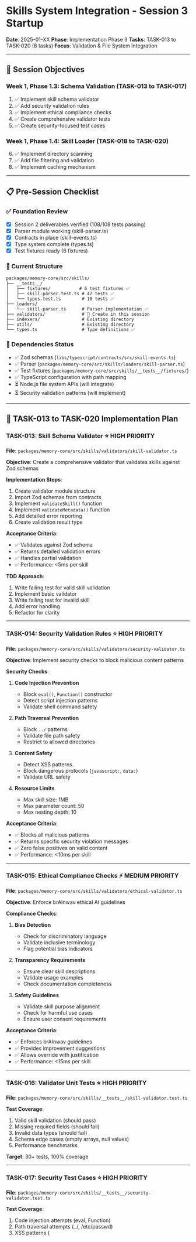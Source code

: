 # Skills System Integration - Session 3 Startup

**Date**: 2025-01-XX
**Phase**: Implementation Phase 3
**Tasks**: TASK-013 to TASK-020 (8 tasks)
**Focus**: Validation & File System Integration

---

## 🎯 Session Objectives

### Week 1, Phase 1.3: Schema Validation (TASK-013 to TASK-017)
1. ✅ Implement skill schema validator
2. ✅ Add security validation rules
3. ✅ Implement ethical compliance checks
4. ✅ Create comprehensive validator tests
5. ✅ Create security-focused test cases

### Week 1, Phase 1.4: Skill Loader (TASK-018 to TASK-020)
6. ✅ Implement directory scanning
7. ✅ Add file filtering and validation
8. ✅ Implement caching mechanism

---

## 📋 Pre-Session Checklist

### ✅ Foundation Review
- [x] Session 2 deliverables verified (108/108 tests passing)
- [x] Parser module working (skill-parser.ts)
- [x] Contracts in place (skill-events.ts)
- [x] Type system complete (types.ts)
- [x] Test fixtures ready (6 fixtures)

### 📁 Current Structure
```
packages/memory-core/src/skills/
├── __tests__/
│   ├── fixtures/           # 6 test fixtures ✅
│   ├── skill-parser.test.ts # 47 tests ✅
│   └── types.test.ts        # 18 tests ✅
├── loaders/
│   └── skill-parser.ts      # Parser implementation ✅
├── validators/              # 🎯 Create in this session
├── indexers/                # Existing directory
├── utils/                   # Existing directory
└── types.ts                 # Type definitions ✅
```

### 🔧 Dependencies Status
- ✅ Zod schemas (`libs/typescript/contracts/src/skill-events.ts`)
- ✅ Parser (`packages/memory-core/src/skills/loaders/skill-parser.ts`)
- ✅ Test fixtures (`packages/memory-core/src/skills/__tests__/fixtures/`)
- ✅ TypeScript configuration with path mapping
- ⏳ Node.js file system APIs (will integrate)
- ⏳ Security validation patterns (will implement)

---

## 🎯 TASK-013 to TASK-020 Implementation Plan

### TASK-013: Skill Schema Validator ⭐ HIGH PRIORITY

**File**: `packages/memory-core/src/skills/validators/skill-validator.ts`

**Objective**: Create a comprehensive validator that validates skills against Zod schemas

**Implementation Steps**:
1. Create validator module structure
2. Import Zod schemas from contracts
3. Implement `validateSkill()` function
4. Implement `validateMetadata()` function
5. Add detailed error reporting
6. Create validation result type

**Acceptance Criteria**:
- ✅ Validates against Zod schema
- ✅ Returns detailed validation errors
- ✅ Handles partial validation
- ✅ Performance: <5ms per skill

**TDD Approach**:
1. Write failing test for valid skill validation
2. Implement basic validator
3. Write failing test for invalid skill
4. Add error handling
5. Refactor for clarity

---

### TASK-014: Security Validation Rules ⭐ HIGH PRIORITY

**File**: `packages/memory-core/src/skills/validators/security-validator.ts`

**Objective**: Implement security checks to block malicious content patterns

**Security Checks**:
1. **Code Injection Prevention**
   - Block `eval()`, `Function()` constructor
   - Detect script injection patterns
   - Validate shell command safety

2. **Path Traversal Prevention**
   - Block `../` patterns
   - Validate file path safety
   - Restrict to allowed directories

3. **Content Safety**
   - Detect XSS patterns
   - Block dangerous protocols (`javascript:`, `data:`)
   - Validate URL safety

4. **Resource Limits**
   - Max skill size: 1MB
   - Max parameter count: 50
   - Max nesting depth: 10

**Acceptance Criteria**:
- ✅ Blocks all malicious patterns
- ✅ Returns specific security violation messages
- ✅ Zero false positives on valid content
- ✅ Performance: <10ms per skill

---

### TASK-015: Ethical Compliance Checks ⚡ MEDIUM PRIORITY

**File**: `packages/memory-core/src/skills/validators/ethical-validator.ts`

**Objective**: Enforce brAInwav ethical AI guidelines

**Compliance Checks**:
1. **Bias Detection**
   - Check for discriminatory language
   - Validate inclusive terminology
   - Flag potential bias indicators

2. **Transparency Requirements**
   - Ensure clear skill descriptions
   - Validate usage examples
   - Check documentation completeness

3. **Safety Guidelines**
   - Validate skill purpose alignment
   - Check for harmful use cases
   - Ensure user consent requirements

**Acceptance Criteria**:
- ✅ Enforces brAInwav guidelines
- ✅ Provides improvement suggestions
- ✅ Allows override with justification
- ✅ Performance: <15ms per skill

---

### TASK-016: Validator Unit Tests ⭐ HIGH PRIORITY

**File**: `packages/memory-core/src/skills/__tests__/skill-validator.test.ts`

**Test Coverage**:
1. Valid skill validation (should pass)
2. Missing required fields (should fail)
3. Invalid data types (should fail)
4. Schema edge cases (empty arrays, null values)
5. Performance benchmarks

**Target**: 30+ tests, 100% coverage

---

### TASK-017: Security Test Cases ⭐ HIGH PRIORITY

**File**: `packages/memory-core/src/skills/__tests__/security-validator.test.ts`

**Test Coverage**:
1. Code injection attempts (eval, Function)
2. Path traversal attempts (../, /etc/passwd)
3. XSS patterns (<script>, javascript:)
4. Resource limit violations
5. Bypass attempt detection

**Target**: 25+ tests, 100% security coverage

---

### TASK-018: Directory Scanning ⭐ HIGH PRIORITY

**File**: `packages/memory-core/src/skills/loaders/skill-loader.ts`

**Objective**: Scan directories recursively for skill files

**Implementation**:
1. Use Node.js `fs.promises` for async file operations
2. Implement recursive directory traversal
3. Filter for `.md` files only
4. Handle symlinks safely
5. Respect `.skillignore` patterns (if exists)

**Acceptance Criteria**:
- ✅ Recursively scans directories
- ✅ Filters .md files only
- ✅ Handles errors gracefully
- ✅ Performance: <100ms for 1000 files

---

### TASK-019: File Filtering & Validation ⭐ HIGH PRIORITY

**File**: `packages/memory-core/src/skills/loaders/skill-loader.ts` (extend)

**Objective**: Filter and validate discovered files

**Implementation**:
1. Check file size limits before reading
2. Validate file permissions
3. Skip hidden files (starting with `.`)
4. Integrate parser for content validation
5. Collect validation errors

**Acceptance Criteria**:
- ✅ Filters invalid files before parsing
- ✅ Validates file structure
- ✅ Reports specific errors
- ✅ Performance: No significant overhead

---

### TASK-020: Caching Mechanism ⚡ MEDIUM PRIORITY

**File**: `packages/memory-core/src/skills/loaders/skill-cache.ts`

**Objective**: Cache parsed skills for performance

**Implementation**:
1. In-memory LRU cache (max 1000 skills)
2. Cache key: file path + mtime
3. Invalidation on file change
4. Optional persistent cache (future)

**Cache Strategy**:
- Cache parsed skill objects
- Invalidate on file modification
- TTL: Based on file mtime
- Memory limit: 100MB

**Acceptance Criteria**:
- ✅ Caches successfully parsed skills
- ✅ Invalidates on file changes
- ✅ Performance: 10x faster for cached skills
- ✅ Memory efficient (LRU eviction)

---

## 📊 Success Metrics

### Code Metrics
- **Files Created**: 6 new modules
- **Tests Created**: 60+ tests
- **Coverage Target**: 100% for validators, 95% for loader
- **Performance**: All validations <15ms

### Quality Gates
- ✅ TypeScript compilation: 0 errors
- ✅ Linting: 0 errors, 0 warnings
- ✅ All tests passing
- ✅ Security scan: 0 vulnerabilities
- ✅ Functions ≤ 40 lines

### Integration Points
- Parser module (Session 2 deliverable)
- Zod schemas (Session 2 deliverable)
- File system APIs (Node.js built-in)
- A2A event emission (future integration)

---

## 🔄 TDD Workflow

For each task, follow this cycle:

1. **RED**: Write failing test first
2. **GREEN**: Implement minimal code to pass
3. **REFACTOR**: Improve code quality
4. **VERIFY**: Run full test suite
5. **DOCUMENT**: Update implementation log

---

## 🚨 Risk Management

### Identified Risks
1. **File System Performance**: Large directories may be slow
   - **Mitigation**: Implement streaming, parallel processing
   
2. **Security False Positives**: Overly strict validation
   - **Mitigation**: Comprehensive test cases, tunable rules
   
3. **Cache Memory Usage**: Cache may grow too large
   - **Mitigation**: LRU eviction, memory limits

### Dependencies
- All from Session 2 complete ✅
- No external blockers identified

---

## 📝 Implementation Order

### Batch 1: Validation (TASK-013 to TASK-015)
**Duration**: 60-90 minutes
**Order**: Schema → Security → Ethical
**Rationale**: Security depends on schema, ethical is independent

### Batch 2: Validation Tests (TASK-016 to TASK-017)
**Duration**: 60 minutes
**Order**: Unit tests → Security tests
**Rationale**: Parallel development possible

### Batch 3: File System (TASK-018 to TASK-020)
**Duration**: 60-90 minutes
**Order**: Scanner → Filter → Cache
**Rationale**: Sequential dependency chain

**Total Estimated Time**: 3-4.5 hours (can be compressed with parallel work)

---

## 🎯 Ready to Start

### Pre-flight Checks
- [x] Session 2 summary reviewed
- [x] Implementation plan understood
- [x] TDD approach confirmed
- [x] File structure verified
- [x] Dependencies available

### Starting Point
**First Task**: TASK-013 (Skill Schema Validator)
**Approach**: TDD with failing test first
**Target**: 30 minutes to complete with tests

---

**Let's begin! 🚀**

Starting with TASK-013: Skill Schema Validator implementation...

